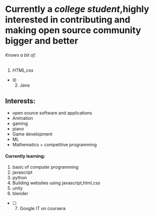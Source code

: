 # Currently a *college student*,**highly interested** in **contributing and making open source community bigger and better**
###### Knows a bit of:
1. *HTML,css*
- [x] 2. Java
## Interests:
* open source software and applications
* Animation
* gaming 
* piano
* Game development
* ML
* Mathematics + competitive programming
#### Currently learning:
1. basic of computer programming
2. javascript
3. python
4. Building websites using javascript,html,css
5. unity
6. blender
- [ ] 7. Google IT on coursera 
